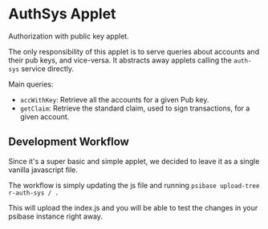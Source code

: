 # AuthSys Applet

Authorization with public key applet.

The only responsibility of this applet is to serve queries about accounts and their pub keys, and vice-versa. It abstracts away applets calling the `auth-sys` service directly.

Main queries:

- `accWithKey`: Retrieve all the accounts for a given Pub key.
- `getClaim`: Retrieve the standard claim, used to sign transactions, for a given account.

## Development Workflow

Since it's a super basic and simple applet, we decided to leave it as a single vanilla javascript file.

The workflow is simply updating the js file and running `psibase upload-tree r-auth-sys / .`

This will upload the index.js and you will be able to test the changes in your psibase instance right away.
